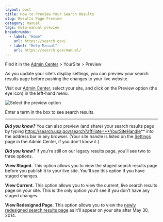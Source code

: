 ```yaml
---
layout: post
title: How to Preview Your Search Results
slug: Results Page Preview
category: manual
tags: help-manual preview
breadcrumbs:
  - label: "Home"
    url: https://search.gov/
  - label: "Help Manual"
    url: https://search.gov/manual/
---
```


Find it in the [Admin Center](https://search.usa.gov/sites/) > YourSite > Preview

As you update your site's display settings, you can preview your search results page before pushing the changes to your live website.

Visit our [Admin Center](https://search.usa.gov/sites/), select your site, and click on the Preview option (the eye icon) in the left-hand menu. 

![Select the preview option](https://d3qcdigd1fhos0.cloudfront.net/blog/img/preview-nav.png)

Enter a term in the box to see search results.

--- 

***Did you know?*** You can also preview (and share) your search results page by typing https://search.usa.gov/search?affiliate=**YourSiteHandle** into the address bar in any browser. (Your site handle is listed on the [Settings](https://search.gov/manual/settings.html) page in the Admin Center, if you don't know it.)

***Did you know?*** If you're still on our legacy results page, you'll see two to three options.

**View Staged.** This option allows you to view the staged search results page before you publish it to your live site. You'll see this option if you have staged changes.

**View Current.** This option allows you to view the current, live search results page on your site. This is the only option you'll see if you don't have any staged changes.

**View Redesigned Page.** This option allows you to view the [newly redesigned search results page](https://search.gov/blog/serp-redesign.html) as it'll appear on your site after May 30, 2014.

